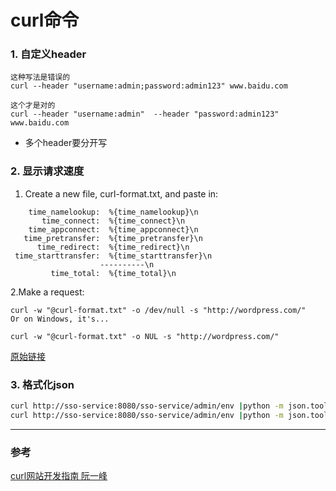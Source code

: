 curl命令
==

### 1. 自定义header

```
这种写法是错误的
curl --header "username:admin;password:admin123" www.baidu.com

这个才是对的
curl --header "username:admin"  --header "password:admin123" www.baidu.com
```

- 多个header要分开写

### 2. 显示请求速度

1. Create a new file, curl-format.txt, and paste in:
```
    time_namelookup:  %{time_namelookup}\n
       time_connect:  %{time_connect}\n
    time_appconnect:  %{time_appconnect}\n
   time_pretransfer:  %{time_pretransfer}\n
      time_redirect:  %{time_redirect}\n
 time_starttransfer:  %{time_starttransfer}\n
                    ----------\n
         time_total:  %{time_total}\n
```
2.Make a request:
```
curl -w "@curl-format.txt" -o /dev/null -s "http://wordpress.com/"
Or on Windows, it's...

curl -w "@curl-format.txt" -o NUL -s "http://wordpress.com/"
```

[原始链接](https://stackoverflow.com/a/22625150)

### 3. 格式化json
```bash
curl http://sso-service:8080/sso-service/admin/env |python -m json.tool
curl http://sso-service:8080/sso-service/admin/env |python -m json.tool|grep ssoserver
```

---
### 参考
[curl网站开发指南 阮一峰](http://www.ruanyifeng.com/blog/2011/09/curl.html)

